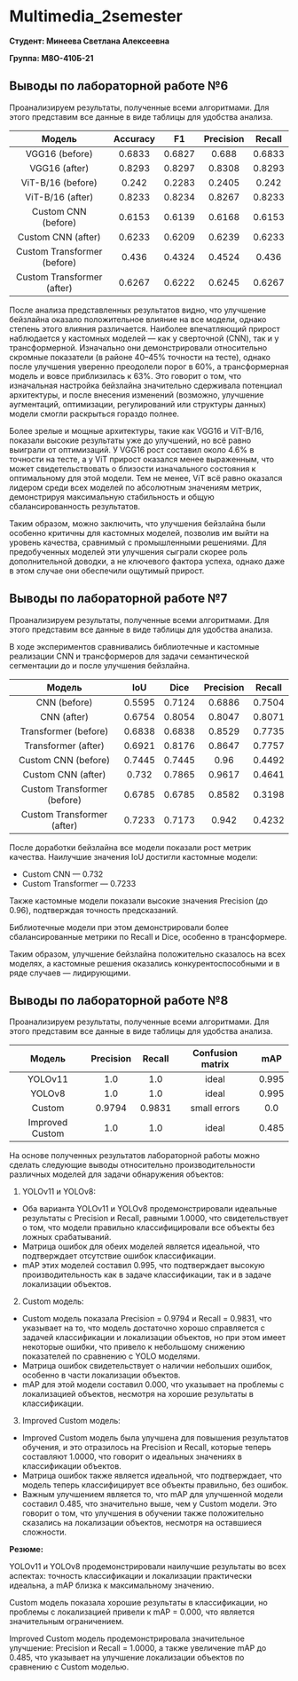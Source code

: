 # Multimedia_2semester

**Студент: Минеева Светлана Алексеевна**

**Группа: М8О-410Б-21**

## Выводы по лабораторной работе №6

Проанализируем результаты, полученные всеми алгоритмами. Для этого представим все данные в виде таблицы для удобства анализа.

| Модель                      | Accuracy | F1     | Precision | Recall | 
|:---------------------------:|:--------:|:------:|:---------:|:------:|
| VGG16 (before)              | 0.6833   | 0.6827 | 0.688     | 0.6833 |
| VGG16 (after)               | 0.8293   | 0.8297 | 0.8308    | 0.8293 |
| ViT-B/16 (before)           | 0.242    | 0.2283 | 0.2405    | 0.242  |
| ViT-B/16 (after)            | 0.8233   | 0.8234 | 0.8267    | 0.8233 |
| Custom CNN (before)         | 0.6153   | 0.6139 | 0.6168    | 0.6153 |
| Custom CNN (after)          | 0.6233   | 0.6209 | 0.6239    | 0.6233 |
| Custom Transformer (before) | 0.436    | 0.4324 | 0.4524    | 0.436  |
| Custom Transformer (after)  | 0.6267   | 0.6222 | 0.6245    |	0.6267 |

После анализа представленных результатов видно, что улучшение бейзлайна оказало положительное влияние на все модели, однако степень этого влияния различается. Наиболее впечатляющий прирост наблюдается у кастомных моделей — как у сверточной (CNN), так и у трансформерной. Изначально они демонстрировали относительно скромные показатели (в районе 40–45% точности на тесте), однако после улучшения уверенно преодолели порог в 60%, а трансформерная модель и вовсе приблизилась к 63%. Это говорит о том, что изначальная настройка бейзлайна значительно сдерживала потенциал архитектуры, и после внесения изменений (возможно, улучшение аугментаций, оптимизации, регулирований или структуры данных) модели смогли раскрыться гораздо полнее.

Более зрелые и мощные архитектуры, такие как VGG16 и ViT-B/16, показали высокие результаты уже до улучшений, но всё равно выиграли от оптимизаций. У VGG16 рост составил около 4.6% в точности на тесте, а у ViT прирост оказался менее выраженным, что может свидетельствовать о близости изначального состояния к оптимальному для этой модели. Тем не менее, ViT всё равно оказался лидером среди всех моделей по абсолютным значениям метрик, демонстрируя максимальную стабильность и общую сбалансированность результатов.

Таким образом, можно заключить, что улучшения бейзлайна были особенно критичны для кастомных моделей, позволив им выйти на уровень качества, сравнимый с промышленными решениями. Для предобученных моделей эти улучшения сыграли скорее роль дополнительной доводки, а не ключевого фактора успеха, однако даже в этом случае они обеспечили ощутимый прирост.

## Выводы по лабораторной работе №7

Проанализируем результаты, полученные всеми алгоритмами. Для этого представим все данные в виде таблицы для удобства анализа.

В ходе экспериментов сравнивались библиотечные и кастомные реализации CNN и трансформеров для задачи семантической сегментации до и после улучшения бейзлайна.

| Модель                      | IoU      | Dice   | Precision | Recall | 
|:---------------------------:|:--------:|:------:|:---------:|:------:|
| CNN (before)                | 0.5595   | 0.7124 | 0.6886    | 0.7504 |
| CNN (after)                 | 0.6754   | 0.8054 | 0.8047    | 0.8071 |
| Transformer (before)        | 0.6838   | 0.6838 | 0.8529    | 0.7735 |
| Transformer (after)         | 0.6921   | 0.8176 | 0.8647    | 0.7757 |
| Custom CNN (before)         | 0.7445   | 0.7445 | 0.96      | 0.4492 |
| Custom CNN (after)          | 0.732    | 0.7865 | 0.9617    | 0.4641 |
| Custom Transformer (before) | 0.6785   | 0.6785 | 0.8582    | 0.3198 |
| Custom Transformer (after)  | 0.7233   | 0.7173 | 0.942     |	0.4232 |

После доработки бейзлайна все модели показали рост метрик качества. Наилучшие значения IoU достигли кастомные модели: 
* Custom CNN — 0.732
* Custom Transformer — 0.7233

Также кастомные модели показали высокие значения Precision (до 0.96), подтверждая точность предсказаний.

Библиотечные модели при этом демонстрировали более сбалансированные метрики по Recall и Dice, особенно в трансформере.

Таким образом, улучшение бейзлайна положительно сказалось на всех моделях, а кастомные решения оказались конкурентоспособными и в ряде случаев — лидирующими.

## Выводы по лабораторной работе №8

Проанализируем результаты, полученные всеми алгоритмами. Для этого представим все данные в виде таблицы для удобства анализа.

| Модель          | Precision | Recall | Confusion matrix | mAP   | 
|:---------------:|:---------:|:------:|:----------------:|:-----:|
| YOLOv11         | 1.0       | 1.0    | ideal            | 0.995 |
| YOLOv8          | 1.0       | 1.0    | ideal            | 0.995 |
| Custom          | 0.9794    | 0.9831 | small errors     | 0.0   |
| Improved Custom | 1.0       | 1.0    | ideal            | 0.485 |

На основе полученных результатов лабораторной работы можно сделать следующие выводы относительно производительности различных моделей для задачи обнаружения объектов:

1. YOLOv11 и YOLOv8:
  * Оба варианта YOLOv11 и YOLOv8 продемонстрировали идеальные результаты с Precision и Recall, равными 1.0000, что свидетельствует о том, что модели правильно классифицировали все объекты без ложных срабатываний.
  * Матрица ошибок для обеих моделей является идеальной, что подтверждает отсутствие ошибок классификации.
  * mAP этих моделей составил 0.995, что подтверждает высокую производительность как в задаче классификации, так и в задаче локализации объектов.
2. Custom модель:
  * Custom модель показала Precision = 0.9794 и Recall = 0.9831, что указывает на то, что модель достаточно хорошо справляется с задачей классификации и локализации объектов, но при этом имеет некоторые ошибки, что привело к небольшому снижению показателей по сравнению с YOLO моделями.
  * Матрица ошибок свидетельствует о наличии небольших ошибок, особенно в части локализации объектов.
  * mAP для этой модели составил 0.000, что указывает на проблемы с локализацией объектов, несмотря на хорошие результаты в классификации.
3. Improved Custom модель:
  * Improved Custom модель была улучшена для повышения результатов обучения, и это отразилось на Precision и Recall, которые теперь составляют 1.0000, что говорит о идеальных значениях в классификации объектов.
  * Матрица ошибок также является идеальной, что подтверждает, что модель теперь классифицирует все объекты правильно, без ошибок.
  * Важным улучшением является то, что mAP для улучшенной модели составил 0.485, что значительно выше, чем у Custom модели. Это говорит о том, что улучшения в обучении также положительно сказались на локализации объектов, несмотря на оставшиеся сложности.
    
**Резюме:**

YOLOv11 и YOLOv8 продемонстрировали наилучшие результаты во всех аспектах: точность классификации и локализации практически идеальна, а mAP близка к максимальному значению.

Custom модель показала хорошие результаты в классификации, но проблемы с локализацией привели к mAP = 0.000, что является значительным ограничением.

Improved Custom модель продемонстрировала значительное улучшение: Precision и Recall = 1.0000, а также увеличение mAP до 0.485, что указывает на улучшение локализации объектов по сравнению с Custom моделью.
